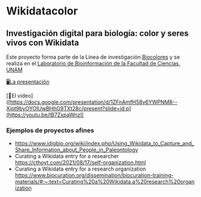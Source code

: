 # Wikidatacolor
## Investigación digital para biología: color y seres vivos con Wikidata

Este proyecto forma parte de la Línea de investigación [Biocolores](https://sites.google.com/a/ciencias.unam.mx/layla-michan/hub-biocolores) y se realiza en el [Laboratorio de Bioinformación de la Facultad de Ciencias, UNAM ](https://sites.google.com/a/ciencias.unam.mx/layla-michan/Home)

[🖥La presentación](https://docs.google.com/presentation/d/1ZFnAmfH58y6YWPNM8--Xipt9byOYOlUwBHhG9TXt28c/present?slide=id.p)


[🎥El video]([https://docs.google.com/presentation/d/1ZFnAmfH58y6YWPNM8--Xipt9byOYOlUwBHhG9TXt28c/present?slide=id.p](https://youtu.be/IB7ZxpaWnzI)


### Ejemplos de proyectos afines
+ https://www.idigbio.org/wiki/index.php/Using_Wikidata_to_Capture_and_Share_Information_about_People_in_Paleontology
+ Curating a Wikidata entry for a researcher https://cthoyt.com/2021/08/17/self-organization.html
+ Curating a Wikidata entry for a research organization https://www.biocuration.org/dissemination/biocuration-training-materials/#:~:text=Curating%20a%20Wikidata,a%20research%20organization


